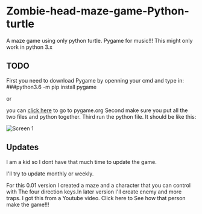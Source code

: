# Zombie-head-maze-game-Python-turtle
A maze game using only python turtle. Pygame for music!!!
This might only work in python 3.x
## TODO
First you need to download Pygame by openning your cmd and type in:
###python3.6 -m pip install pygame

or 

you can <a href="www.pygame.org">click here</a> to go to pygame.org
Second make sure you put all the two files and python together.
Third run the python file.
It should be like this:


![Screen 1](https://raw.githubusercontent.com/FredChen1234/Zombie-head-maze-game-Python-turtle/master/image/example.png)

## Updates 
 I am a kid so I dont have that much time to update the game.
 
 I'll try to update monthly or weekly.
 
 For this 0.01 version I created a maze and a character that you can control with The four direction keys.In later version I'll create enemy and more traps. I got this from a Youtube video. Click here to See how that person make the game!!! 
